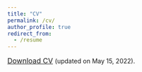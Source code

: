 ```yaml
---
title: "CV"
permalink: /cv/
author_profile: true
redirect_from:
  - /resume
---
```

<font size="3"> [Download CV](https://github.com/inhohong/inhohong.github.io/raw/master/images/CV_Inho_Hong.pdf) </font>
(updated on May 15, 2022).


<!---## <span style="color:blue"> **[Download CV](https://github.com/inhohong/inhohong.github.io/raw/master/files/CV_ihong_web.pdf)** </span>-->

<!---## <embed src="https://inhohong.github.io/files/CV_Inho_Hong.pdf" type="application/pdf" width="600px" height="500px" /> -->
